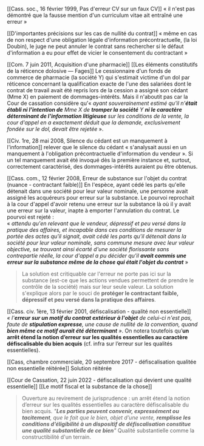 
[[Cass. soc., 16 février 1999, Pas d'erreur CV sur un faux CV]]
« il n'est pas démontré que la fausse mention d'un curriculum vitae ait entraîné une erreur »

[[D'importantes précisions sur les cas de nullité du contrat]]
« même en cas de non respect d'une obligation légale d'information précontractuelle, (la loi Doubin), le juge ne peut annuler le contrat sans rechercher si le défaut d'information a eu pour effet de vicier le consentement du contractant »

[[Com. 7 juin 2011, Acquisition d'une pharmacie]]  [[Les éléments constitutifs de la réticence dolosive — Fages]] 
Le cessionnaire d'un fonds de commerce de pharmacie (la société Y) qui s'estimait victime d'un dol par réticence concernant la qualification exacte de l'une des salariées dont le contrat de travail avait été repris lors de la cession a assigné son cédant (Mme X) en paiement de dommages-intérêts. Mais il n'aboutit pas car la Cour de cassation considère qu'« *ayant souverainement estimé qu'il n'**était établi ni l'intention de** Mme X de **tromper la société** Y **ni le caractère déterminant de l'information litigieuse** sur les conditions de la vente, la cour d'appel en a exactement déduit que la demande, exclusivement fondée sur le dol, devait être rejetée* ». 

[[Civ. 1re, 28 mai 2008, Silence du cédant est un manquement à l'information]]
relever que le silence du cédant « s'analysait aussi en un manquement à l'obligation précontractuelle d'information du vendeur ». Si un tel manquement avait été invoqué dès la première instance et, surtout, correctement caractérisé, des dommages-intérêts auraient pu être obtenus.


[[Cass. com., 12 février 2008, Erreur de substance sur l'objet du contrat (nuance - contractant faible)]]
En l'espèce, ayant cédé les parts qu'elle détenait dans une société pour leur valeur nominale, une personne avait assigné les acquéreurs pour erreur sur la substance. Le pourvoi reprochait à la cour d'appel d'avoir retenu une erreur sur la substance là où il y avait une erreur sur la valeur, inapte à emporter l'annulation du contrat. Le pourvoi est rejeté :  
« *attendu qu'en relevant que le vendeur, dépressif et peu versé dans la pratique des affaires, et incapable dans ces conditions de mesurer la portée des actes qu'il signait, avait cédé les parts qu'il détenait dans la société pour leur valeur nominale, sans commune mesure avec leur valeur objective, se trouvant ainsi écarté d'une société florissante sans contrepartie réelle, la cour d'appel a pu décider qu'il **avait commis une erreur sur la substance même de la chose qui était l'objet du contrat*** »

>La solution est critiquable car l'erreur ne porte pas ici sur la substance (est-ce que les actions vendues permettent de prendre le contrôle de la société) mais sur leur seule valeur. La solution s'explique alors par le souci de **protéger le contractant faible, dépressif et peu versé dans la pratique des affaires**.


[[Cass. civ. 1ère, 13 février 2001, défiscalisation - qualité non essentielle]]
*« l'**erreur sur un motif du contrat extérieur à l'objet** de celui-ci n'est pas, faute de **stipulation expresse**, une cause de nullité de la convention, quand **bien même ce motif aurait été déterminant** »*. On notera toutefois qu’**un arrêt étend la notion d’erreur sur les qualités essentielles au caractère défiscalisable du bien acquis** (cf. infra sur l’erreur sur les qualités essentielles).

[[Cass, chambre commerciale, 20 septembre 2017 - défiscalisation qualitée non essentielle réitérée]]
Solution réitérée

[[Cour de Cassation, 22 juin 2022 - défiscalisation qui devient une qualité essentielle]] [[Le motif fiscal et la substance de la chose]]

> Ouverture au revirement de jurisprudence : un arrêt étend la notion d’erreur sur les qualités essentielles au caractère défiscalisable du bien acquis.
> *"**Les parties peuvent convenir, expressément ou tacitement**, que le fait que le bien, objet d’une vente, **remplisse les conditions d’éligibilité à un dispositif de défiscalisation constitue une qualité substantielle de ce bien**"*
> Qualité substantielle comme la constructibilité d'un terrain.
